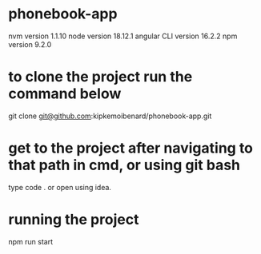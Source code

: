 # phonebook-app
nvm version 1.1.10
node version 18.12.1 
angular CLI version 16.2.2
npm version 9.2.0

# to clone the project run the command below
git clone git@github.com:kipkemoibenard/phonebook-app.git

# get to the project after navigating to that path in cmd, or using git bash
type code . 
or open using idea.

# running the project
npm run start